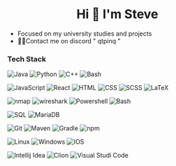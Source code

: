  <h1 align="center"> Hi 👋 I'm Steve</h1>

  - Focused on my university studies and projects
  - 🙋‍♂️Contact me on discord " qtpinq "
  ### Tech Stack
  ![Java](https://img.shields.io/badge/Java-gray) 
  ![Python](https://img.shields.io/badge/Python-gray)
  ![C++](https://img.shields.io/badge/C++-gray)
  ![Bash](https://img.shields.io/badge/Docker-gray)

  ![JavaScript](https://img.shields.io/badge/JavaScript-gray)
  ![React](https://img.shields.io/badge/React-gray)
  ![HTML](https://img.shields.io/badge/HTML-gray)
  ![CSS](https://img.shields.io/badge/CSS-gray)
  ![SCSS](https://img.shields.io/badge/SCSS-gray)
  ![LaTeX](https://img.shields.io/badge/LaTeX-gray)

  ![nmap](https://img.shields.io/badge/nmap-gray)
  ![wireshark](https://img.shields.io/badge/wireshark-gray)
  ![Powershell](https://img.shields.io/badge/Powershell-gray)
  ![Bash](https://img.shields.io/badge/Bash-gray)
  
  ![SQL](https://img.shields.io/badge/SQL-gray)
  ![MariaDB](https://img.shields.io/badge/MariaDB-gray)

  ![Git](https://img.shields.io/badge/Git-gray)
  ![Maven](https://img.shields.io/badge/Maven-gray)
  ![Gradle](https://img.shields.io/badge/Gradle-gray)
  ![npm](https://img.shields.io/badge/npm-gray)

  ![Linux](https://img.shields.io/badge/Linux-gray)
  ![Windows](https://img.shields.io/badge/Windows-gray)
  ![IOS](https://img.shields.io/badge/IOS-gray)

  ![Intellij Idea](https://img.shields.io/badge/Intellij_IDEA-gray)
  ![Clion](https://img.shields.io/badge/CLion-gray)
  ![Visual Studi Code](https://img.shields.io/badge/Visual_Studio_Code-gray)


<p align="left">
</p>

